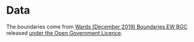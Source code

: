 # Data

The boundaries come from [Wards (December 2019) Boundaries EW BGC](https://geoportal.statistics.gov.uk/datasets/wards-december-2019-boundaries-ew-bgc) released [under the Open Government Licence](https://www.ons.gov.uk/methodology/geography/licences).